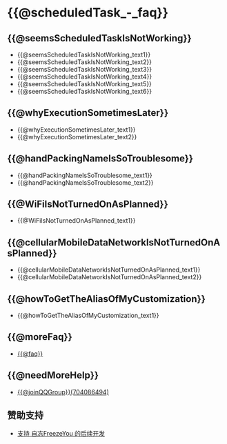 # {{@scheduledTask_-_faq}}

## {{@seemsScheduledTaskIsNotWorking}}
* {{@seemsScheduledTaskIsNotWorking_text1}}
* {{@seemsScheduledTaskIsNotWorking_text2}}
* {{@seemsScheduledTaskIsNotWorking_text3}}
* {{@seemsScheduledTaskIsNotWorking_text4}}
* {{@seemsScheduledTaskIsNotWorking_text5}}
* {{@seemsScheduledTaskIsNotWorking_text6}}

## {{@whyExecutionSometimesLater}}
* {{@whyExecutionSometimesLater_text1}}
* {{@whyExecutionSometimesLater_text2}}

## {{@handPackingNameIsSoTroublesome}}
* {{@handPackingNameIsSoTroublesome_text1}}
* {{@handPackingNameIsSoTroublesome_text2}}<Badge text="6.7+" type="tip" vertical="top"/>

## {{@WiFiIsNotTurnedOnAsPlanned}}
* {{@WiFiIsNotTurnedOnAsPlanned_text1}}

## {{@cellularMobileDataNetworkIsNotTurnedOnAsPlanned}}
* {{@cellularMobileDataNetworkIsNotTurnedOnAsPlanned_text1}}
* {{@cellularMobileDataNetworkIsNotTurnedOnAsPlanned_text2}}

## {{@howToGetTheAliasOfMyCustomization}}
* {{@howToGetTheAliasOfMyCustomization_text1}}

## {{@moreFaq}}
* [{{@faq}}](../faq/)

## {{@needMoreHelp}}
- [{{@joinQQGroup}}(704086494)](https://jq.qq.com/?_wv=1027&k=5RJffet)

## 赞助支持
- [支持 自冻FreezeYou 的后续开发](https://freezeyou.playhi.net/sponsorship.html)

